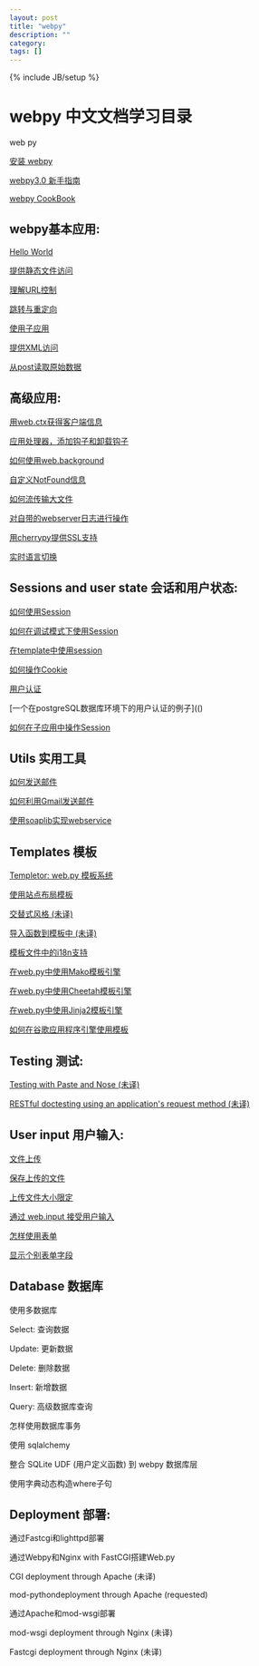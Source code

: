 ```yaml
---
layout: post
title: "webpy"
description: ""
category: 
tags: []
---
```

{% include JB/setup %}

webpy 中文文档学习目录
====================
web py

[安装 webpy]()

[webpy3.0 新手指南]()

[webpy CookBook]()
## webpy基本应用:
[Hello World]()

[提供静态文件访问]()

[理解URL控制]()

[跳转与重定向]()

[使用子应用]()

[提供XML访问]()

[从post读取原始数据]()
## 高级应用:
[用web.ctx获得客户端信息]()

[应用处理器，添加钩子和卸载钩子]()

[如何使用web.background]()

[自定义NotFound信息]()

[如何流传输大文件]()

[对自带的webserver日志进行操作]()

[用cherrypy提供SSL支持]()

[实时语言切换]()
## Sessions and user state 会话和用户状态:
[如何使用Session]()

[如何在调试模式下使用Session]()

[在template中使用session]()

[如何操作Cookie]()

[用户认证]()

[一个在postgreSQL数据库环境下的用户认证的例子](()

[如何在子应用中操作Session]()
## Utils 实用工具
[如何发送邮件]()

[如何利用Gmail发送邮件]()

[使用soaplib实现webservice]()
## Templates 模板
[Templetor: web.py 模板系统]()

[使用站点布局模板]()

[交替式风格 (未译)]()

[导入函数到模板中 (未译)]()

[模板文件中的i18n支持]()

[在web.py中使用Mako模板引擎]()

[在web.py中使用Cheetah模板引擎]()

[在web.py中使用Jinja2模板引擎]()

[如何在谷歌应用程序引擎使用模板]()

## Testing 测试:
[Testing with Paste and Nose (未译)]()

[RESTful doctesting using an application's request method (未译)]()

## User input 用户输入:
[文件上传]()

[保存上传的文件]()

[上传文件大小限定]()

[通过 web.input 接受用户输入]()

[怎样使用表单]()

[显示个别表单字段]()

## Database 数据库
使用多数据库

Select: 查询数据

Update: 更新数据

Delete: 删除数据

Insert: 新增数据

Query: 高级数据库查询

怎样使用数据库事务

使用 sqlalchemy

整合 SQLite UDF (用户定义函数) 到 webpy 数据库层

使用字典动态构造where子句

## Deployment 部署:
通过Fastcgi和lighttpd部署

通过Webpy和Nginx with FastCGI搭建Web.py

CGI deployment through Apache (未译)

mod-pythondeployment through Apache (requested)

通过Apache和mod-wsgi部署

mod-wsgi deployment through Nginx (未译)

Fastcgi deployment through Nginx (未译)

